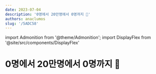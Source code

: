 ```yaml
---
date: 2023-07-04
description: '0명에서 20만명에서 0명까지 💬'
authors: anaclumos
slug: '/5ADC58'
---
```


import Admonition from '@theme/Admonition';
import DisplayFlex from '@site/src/components/DisplayFlex'

# 0명에서 20만명에서 0명까지 💬
